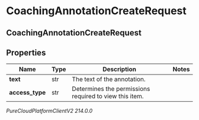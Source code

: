 # CoachingAnnotationCreateRequest

## CoachingAnnotationCreateRequest

## Properties

|Name | Type | Description | Notes|
|------------ | ------------- | ------------- | -------------|
| **text** | str | The text of the annotation. | |
| **access_type** | str | Determines the permissions required to view this item. | |



_PureCloudPlatformClientV2 214.0.0_
